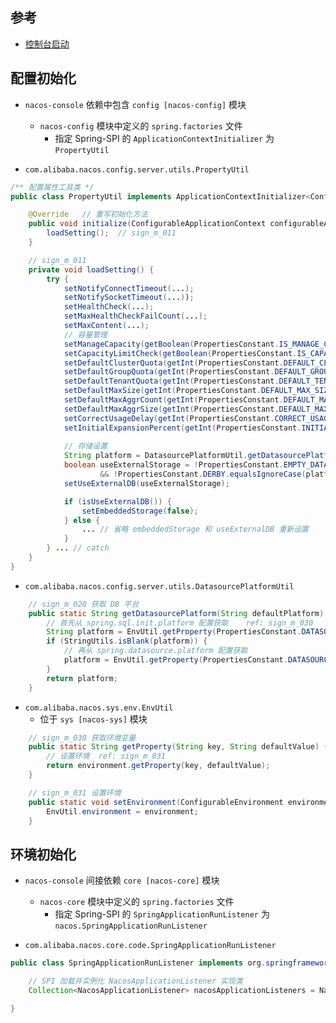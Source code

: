 ## 参考
- [控制台启动](控制台启动.md)


## 配置初始化
- `nacos-console` 依赖中包含 `config [nacos-config]` 模块
  - `nacos-config` 模块中定义的 `spring.factories` 文件
    - 指定 Spring-SPI 的 `ApplicationContextInitializer` 为 `PropertyUtil`

- `com.alibaba.nacos.config.server.utils.PropertyUtil`
```java
/** 配置属性工具类 */
public class PropertyUtil implements ApplicationContextInitializer<ConfigurableApplicationContext> {

    @Override   // 重写初始化方法
    public void initialize(ConfigurableApplicationContext configurableApplicationContext) {
        loadSetting();  // sign_m_011
    }

    // sign_m_011
    private void loadSetting() {
        try {
            setNotifyConnectTimeout(...);
            setNotifySocketTimeout(...));
            setHealthCheck(...);
            setMaxHealthCheckFailCount(...);
            setMaxContent(...);
            // 容量管理
            setManageCapacity(getBoolean(PropertiesConstant.IS_MANAGE_CAPACITY, isManageCapacity));
            setCapacityLimitCheck(getBoolean(PropertiesConstant.IS_CAPACITY_LIMIT_CHECK, isCapacityLimitCheck));
            setDefaultClusterQuota(getInt(PropertiesConstant.DEFAULT_CLUSTER_QUOTA, defaultClusterQuota));
            setDefaultGroupQuota(getInt(PropertiesConstant.DEFAULT_GROUP_QUOTA, defaultGroupQuota));
            setDefaultTenantQuota(getInt(PropertiesConstant.DEFAULT_TENANT_QUOTA, defaultTenantQuota));
            setDefaultMaxSize(getInt(PropertiesConstant.DEFAULT_MAX_SIZE, defaultMaxSize));
            setDefaultMaxAggrCount(getInt(PropertiesConstant.DEFAULT_MAX_AGGR_COUNT, defaultMaxAggrCount));
            setDefaultMaxAggrSize(getInt(PropertiesConstant.DEFAULT_MAX_AGGR_SIZE, defaultMaxAggrSize));
            setCorrectUsageDelay(getInt(PropertiesConstant.CORRECT_USAGE_DELAY, correctUsageDelay));
            setInitialExpansionPercent(getInt(PropertiesConstant.INITIAL_EXPANSION_PERCENT, initialExpansionPercent));
    
            // 存储设置
            String platform = DatasourcePlatformUtil.getDatasourcePlatform(""); // DB 平台    ref: sign_m_020
            boolean useExternalStorage = !PropertiesConstant.EMPTY_DATASOURCE_PLATFORM.equalsIgnoreCase(platform)
                    && !PropertiesConstant.DERBY.equalsIgnoreCase(platform);    // DB 不为 derby (内存数据库) 则表示外部
            setUseExternalDB(useExternalStorage);

            if (isUseExternalDB()) {
                setEmbeddedStorage(false);
            } else {
                ... // 省略 embeddedStorage 和 useExternalDB 重新设置
            }
        } ... // catch
    }
}
```

- `com.alibaba.nacos.config.server.utils.DatasourcePlatformUtil`
```java
    // sign_m_020 获取 DB 平台
    public static String getDatasourcePlatform(String defaultPlatform) {
        // 首先从 spring.sql.init.platform 配置获取    ref: sign_m_030
        String platform = EnvUtil.getProperty(PropertiesConstant.DATASOURCE_PLATFORM_PROPERTY, defaultPlatform);
        if (StringUtils.isBlank(platform)) {
            // 再从 spring.datasource.platform 配置获取
            platform = EnvUtil.getProperty(PropertiesConstant.DATASOURCE_PLATFORM_PROPERTY_OLD, defaultPlatform);
        }
        return platform;
    }
```

- `com.alibaba.nacos.sys.env.EnvUtil`
  - 位于 `sys [nacos-sys]` 模块
```java
    // sign_m_030 获取环境变量
    public static String getProperty(String key, String defaultValue) {
        // 设置环境  ref: sign_m_031
        return environment.getProperty(key, defaultValue);
    }

    // sign_m_031 设置环境
    public static void setEnvironment(ConfigurableEnvironment environment) {
        EnvUtil.environment = environment;
    }
```


## 环境初始化
- `nacos-console` 间接依赖 `core [nacos-core]` 模块
  - `nacos-core` 模块中定义的 `spring.factories` 文件
    - 指定 Spring-SPI 的 `SpringApplicationRunListener` 为 `nacos.SpringApplicationRunListener`

- `com.alibaba.nacos.core.code.SpringApplicationRunListener`
```java
public class SpringApplicationRunListener implements org.springframework.boot.SpringApplicationRunListener, Ordered {

    // SPI 加载并实例化 NacosApplicationListener 实现类
    Collection<NacosApplicationListener> nacosApplicationListeners = NacosServiceLoader.load(NacosApplicationListener.class);

}
```